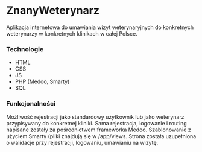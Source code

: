 # ZnanyWeterynarz
Aplikacja internetowa do umawiania wizyt weterynaryjnych do konkretnych weterynarzy w konkretnych klinikach w całej Polsce.

### Technologie
- HTML
- CSS
- JS
- PHP (Medoo, Smarty)
- SQL

### Funkcjonalności
Możliwość rejestracji jako standardowy użytkownik lub jako weterynarz przypisywany do konkretnej kliniki. Sama rejestracja, logowanie i routing napisane zostały za pośrednictwem frameworka Medoo. Szablonowanie z użyciem Smarty (pliki znajdują się w /app/views. Strona została uzupełniona o walidacje przy rejestracji, logowaniu, umawianiu na wizytę.
